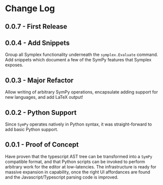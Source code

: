 # Change Log

## 0.0.7 - First Release


## 0.0.4 - Add Snippets

Group all Symplex functionality underneath the `symplex.Evaluate` command.  Add snippets which document a few of the SymPy features that Symplex exposes. 


## 0.0.3 - Major Refactor

Allow writing of arbitrary SymPy operations, encapsulate adding support for new languages, and add LaTeX output!


## 0.0.2 - Python Support

Since `SymPy` operates natively in Python syntax, it was straight-forward to add basic Python support.


## 0.0.1 - Proof of Concept

Have proven that the typescript AST tree can be transformed into a `SymPy` compatible format, and that Python scripts can be invoked to perform arbitrary work for the editor at low-latencies.  The infrastructure is ready for massive expansion in capability, once the right UI affordances are found and the Javascript/Typescript parsing code is improved.
